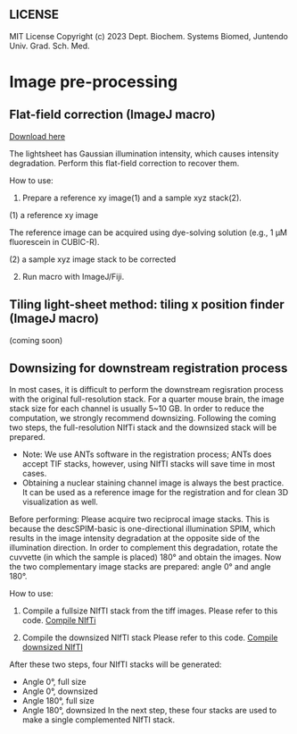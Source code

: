 ## LICENSE ##
MIT License
Copyright (c) 2023 Dept. Biochem. Systems Biomed, Juntendo Univ. Grad. Sch. Med.


# Image pre-processing
## Flat-field correction (ImageJ macro)
[Download here](https://github.com/dbsb-juntendo/descSPIM/blob/main/DOCs/codes/FlatfieldCorrection_IJmacro_ver230406.ijm)

The lightsheet has Gaussian illumination intensity, which causes intensity degradation.
Perform this flat-field correction to recover them.

How to use:
1. Prepare a reference xy image(1) and a sample xyz stack(2). 

(1) a reference xy image

The reference image can be acquired using dye-solving solution (e.g., 1 µM fluorescein in CUBIC-R). 

(2) a sample xyz image stack to be corrected

2. Run macro with ImageJ/Fiji.

## Tiling light-sheet method: tiling x position finder (ImageJ macro)
(coming soon)

## Downsizing for downstream registration process
In most cases, it is difficult to perform the downstream regisration process with the original full-resolution stack.
For a quarter mouse brain, the image stack size for each channel is usually 5~10 GB.
In order to reduce the computation, we strongly recommend downsizing.
Following the coming two steps, the full-resolution NIfTi stack and the downsized stack will be prepared.
* Note: We use ANTs software in the registration process; ANTs does accept TIF stacks, however, using NIfTI stacks will save time in most cases.
* Obtaining a nuclear staining channel image is always the best practice. It can be used as a reference image for the registration and for clean 3D visualization as well.

Before performing:
Please acquire two reciprocal image stacks. This is because the descSPIM-basic is one-directional illumination SPIM, which results in the image intensity degradation at the opposite side of the illumination direction. In order to complement this degradation, rotate the cuvvette (in which the sample is placed) 180° and obtain the images. Now the two complementary image stacks are prepared: angle 0° and angle 180°.

How to use:
1. Compile a fullsize NIfTI stack from the tiff images.
   Please refer to this code.
   [Compile NIfTi](https://github.com/dbsb-juntendo/descSPIM/blob/main/DOCs/codes/Compile_nifti_fromTifStack.ipynb)

2. Compile the downsized NIfTI stack
   Please refer to this code.
   [Compile downsized NIfTI](https://github.com/dbsb-juntendo/descSPIM/blob/main/DOCs/codes/Compile_50%25nifti_fromTifStack.ipynb)
   
After these two steps, four NIfTI stacks will be generated:
- Angle 0°, full size
- Angle 0°, downsized
- Angle 180°, full size
- Angle 180°, downsized
In the next step, these four stacks are used to make a single complemented NIfTI stack.


